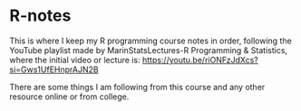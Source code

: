 # R-notes
This is where I keep my R programming course notes in order, following the YouTube playlist made by MarinStatsLectures-R Programming & Statistics, where the initial video or lecture is: https://youtu.be/riONFzJdXcs?si=Gws1UfEHnprAJN2B

There are some things I am following from this course and any other resource online or from college.